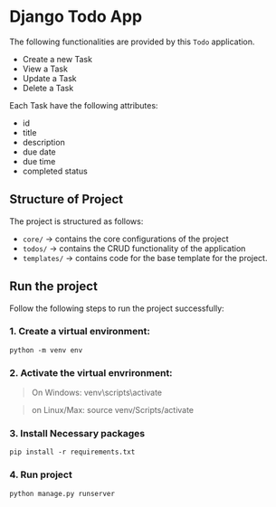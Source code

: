 # Django Todo App

The following functionalities are provided by this `Todo` application.

- Create a new Task
- View a Task
- Update a Task
- Delete a Task

Each Task have the following attributes:

- id
- title
- description
- due date
- due time
- completed status

## Structure of Project

The project is structured as follows:

- `core/` -> contains the core configurations of the project
- `todos/` -> contains the CRUD functionality of the application
- `templates/` -> contains code for the base template for the project.

## Run the project

Follow the following steps to run the project successfully:

### 1. Create a virtual environment:

`python -m venv env`

### 2. Activate the virtual envrironment:

> On Windows: venv\scripts\activate

> on Linux/Max: source venv/Scripts/activate

### 3. Install Necessary packages

`pip install -r requirements.txt`

### 4. Run project

`python manage.py runserver`
